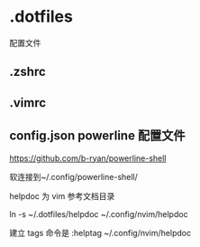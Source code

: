 # .dotfiles
配置文件

## .zshrc

## .vimrc

## config.json powerline 配置文件

https://github.com/b-ryan/powerline-shell

软连接到~/.config/powerline-shell/

helpdoc 为 vim 参考文档目录

ln -s ~/.dotfiles/helpdoc ~/.config/nvim/helpdoc

建立 tags 命令是 :helptag ~/.config/nvim/helpdoc
